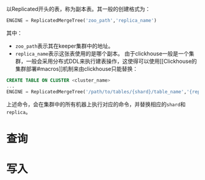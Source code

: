 以Replicated开头的表，称为副本表。其一般的创建格式为：
```sql
ENGINE = ReplicatedMergeTree('zoo_path','replica_name') 
```
其中：
- `zoo_path`表示其在keeper集群中的地址。
- `replica_name`表示这张表使用的是哪个副本。
由于clickhouse一般是一个集群，一般会采用分布式DDL来执行建表操作，这使得可以使用[[Clickhouse的集群部署#macros]]机制来由clickhouse只能替换：

```sql
CREATE TABLE ON CLUSTER <cluster_name>
...
ENGINE = ReplicatedMergeTree('/path/to/tables/{shard}/table_name','{replica}')
```

上述命令，会在集群中的所有机器上执行对应的命令，并替换相应的`shard`和`replica`。

# 查询

# 写入
